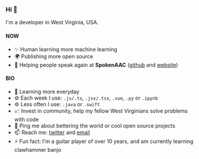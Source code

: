 ### Hi 👋

I'm a developer in West Virginia, USA.

#### NOW
* ✨ Human learning more machine learning
* 🌍 Publishing more open source
* 🏢 Helping people speak again at **SpokenAAC** ([github](https://github.com/spokenaac) and [website](https://www.spokenaac.com))

#### BIO
* 🌱 Learning more everyday
* ⚙️ Each week I use: `.js/.ts`, `.jsx/.tsx`, `.vue`, `.py` or `.ipynb`
* ⚙️ Less often I use: `.java` or `.swift`
* 📈 Invest in community, help my fellow West Virginians solve problems with code
* 💬 Ping me about bettering the world or cool open source projects
* 📫 Reach me: [twitter](https://twitter.com/MightBeAndrew_) and [email](mailto:aslyons001@gmail.com)
* ⚡️ Fun fact: I'm a guitar player of over 10 years, and am currently learning clawhammer banjo
